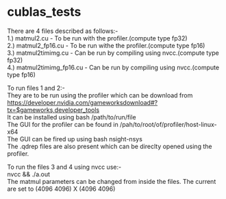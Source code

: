 # cublas_tests
There are 4 files described as follows:-<br />
1.) matmul2.cu - To be run with the profiler.(compute type fp32)<br />
2.) matmul2_fp16.cu - To be run withe the profiler.(compute type fp16)<br />
3.) matmul2timimg.cu - Can be run by compiling using nvcc.(compute type fp32)<br />
4.) matmul2timimg_fp16.cu - Can be run by compiling using nvcc.(compute type fp16)<br />

To run files 1 and 2:-<br />
They are to be run using the profiler which can be download from https://developer.nvidia.com/gameworksdownload#?tx=$gameworks,developer_tools <br />
It can be installed using bash /path/to/run/file <br/>
The GUI for the profiler can be found in /pah/to/root/of/profiler/host-linux-x64 <br/>
The GUI can be fired up using bash nsight-nsys<br/>
The .qdrep files are also present which can be direclty opened using the profiler.<br/>


To run the files 3 and 4 using nvcc use:-<br />
nvcc <filename> && ./a.out<br />
The matmul parameters can be changed from inside the files. The current are set to (4096 4096) X (4096 4096)<br />





